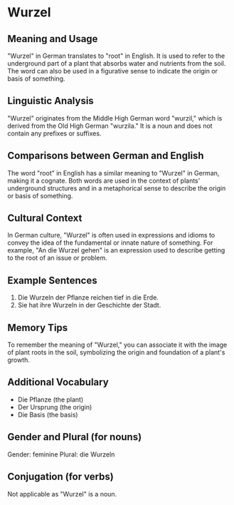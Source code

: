 # Wurzel
## Meaning and Usage
"Wurzel" in German translates to "root" in English. It is used to refer to the underground part of a plant that absorbs water and nutrients from the soil. The word can also be used in a figurative sense to indicate the origin or basis of something.

## Linguistic Analysis
"Wurzel" originates from the Middle High German word "wurzil," which is derived from the Old High German "wurzila." It is a noun and does not contain any prefixes or suffixes.

## Comparisons between German and English
The word "root" in English has a similar meaning to "Wurzel" in German, making it a cognate. Both words are used in the context of plants' underground structures and in a metaphorical sense to describe the origin or basis of something.

## Cultural Context
In German culture, "Wurzel" is often used in expressions and idioms to convey the idea of the fundamental or innate nature of something. For example, "An die Wurzel gehen" is an expression used to describe getting to the root of an issue or problem.

## Example Sentences
1. Die Wurzeln der Pflanze reichen tief in die Erde.
2. Sie hat ihre Wurzeln in der Geschichte der Stadt.

## Memory Tips
To remember the meaning of "Wurzel," you can associate it with the image of plant roots in the soil, symbolizing the origin and foundation of a plant's growth.

## Additional Vocabulary
- Die Pflanze (the plant)
- Der Ursprung (the origin)
- Die Basis (the basis)

## Gender and Plural (for nouns)
Gender: feminine
Plural: die Wurzeln

## Conjugation (for verbs)
Not applicable as "Wurzel" is a noun.